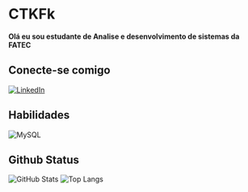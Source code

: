 # CTKFk
**Olá eu sou estudante de Analise e desenvolvimento de sistemas da FATEC**
## Conecte-se comigo

[![LinkedIn](https://img.shields.io/badge/LinkedIn-0077B5?style=for-the-badge&logo=linkedin&logoColor=white)](https://www.linkedin.com/in/caio-tk-fukuda/)

## Habilidades

![MySQL](https://img.shields.io/badge/MySQL-00000F?style=for-the-badge&logo=mysql&logoColor=white)

## Github Status
![GitHub Stats](https://github-readme-stats.vercel.app/api?username=CTKFk&theme=transparent&bg_color=000&border_color=A3DC&show_icons=true&icon_color=670A3DC&title_color=E94D5F&text_color=FFF)
![Top Langs](https://github-readme-stats-git-masterrstaa-rickstaa.vercel.app/api/top-langs/?username=CTKFk&layout=compact&bg_color=000&border_color=30A3DC&title_color=E94D5F&text_color=FFF)
